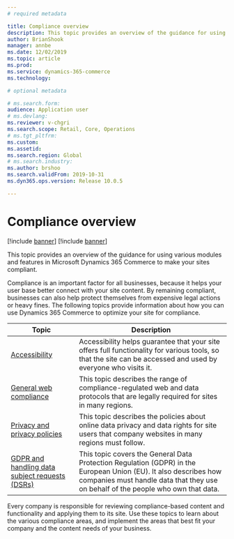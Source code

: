 ```yaml
---
# required metadata

title: Compliance overview
description: This topic provides an overview of the guidance for using various modules and features in Microsoft Dynamics 365 Commerce to make your sites compliant.
author: BrianShook
manager: annbe
ms.date: 12/02/2019
ms.topic: article
ms.prod: 
ms.service: dynamics-365-commerce
ms.technology: 

# optional metadata

# ms.search.form: 
audience: Application user
# ms.devlang: 
ms.reviewer: v-chgri
ms.search.scope: Retail, Core, Operations
# ms.tgt_pltfrm: 
ms.custom: 
ms.assetid: 
ms.search.region: Global
# ms.search.industry: 
ms.author: brshoo
ms.search.validFrom: 2019-10-31
ms.dyn365.ops.version: Release 10.0.5

---
```


# Compliance overview

[!include [banner](includes/preview-banner.md)]
[!include [banner](includes/banner.md)]

This topic provides an overview of the guidance for using various modules and features in Microsoft Dynamics 365 Commerce to make your sites compliant.

Compliance is an important factor for all businesses, because it helps your user base better connect with your site content. By remaining compliant, businesses can also help protect themselves from expensive legal actions or heavy fines. The following topics provide information about how you can use Dynamics 365 Commerce to optimize your site for compliance.

| Topic | Description |
|-------|-------------|
| [Accessibility](accessibility.md) | Accessibility helps guarantee that your site offers full functionality for various tools, so that the site can be accessed and used by everyone who visits it. |
| [General web compliance](cookie-compliance.md) | This topic describes the range of compliance-regulated web and data protocols that are legally required for sites in many regions. |
| [Privacy and privacy policies](add-privacy-page.md) | This topic describes the policies about online data privacy and data rights for site users that company websites in many regions must follow. |
| [GDPR and handling data subject requests (DSRs)](delete-personal-information.md) | This topic covers the General Data Protection Regulation (GDPR) in the European Union (EU). It also describes how companies must handle data that they use on behalf of the people who own that data. |

Every company is responsible for reviewing compliance-based content and functionality and applying them to its site. Use these topics to learn about the various compliance areas, and implement the areas that best fit your company and the content needs of your business.
